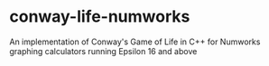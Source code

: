 # conway-life-numworks
An implementation of Conway's Game of Life in C++ for Numworks graphing calculators running Epsilon 16 and above
